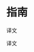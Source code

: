 <div class="article__intro">

[en]: <> (Guidelines)
# 指南

[en]: <> (Create custom Material Themes to make your product unique. Implement your design vision with Material Theming, which simplifies the process of customizing your product and using components, which are the building blocks that make a product usable and functional.)
译文

</div><div class="article__body">

[en]: <> (Usability and platform guidance describe how to make sure your app is usable for all users. Platform guidance helps you make detailed decisions about what conventions are proper for each platform.)
译文

</div>
